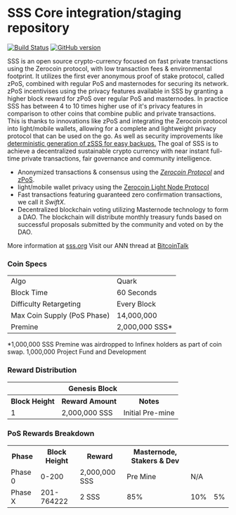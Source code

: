 SSS Core integration/staging repository
=====================================

[![Build Status](https://travis-ci.org/sss-core/SSS.svg?branch=master)](https://travis-ci.org/sss-core/SSS) [![GitHub version](https://badge.fury.io/gh/sss-core%2FSSS.svg)](https://badge.fury.io/gh/sss-core%2FSSS)

SSS is an open source crypto-currency focused on fast private transactions using the Zerocoin protocol, with low transaction fees & environmental footprint.  It utilizes the first ever anonymous proof of stake protocol, called zPoS, combined with regular PoS and masternodes for securing its network. zPoS incentivises using the privacy features available in SSS by granting a higher block reward for zPoS over regular PoS and masternodes. In practice SSS has between 4 to 10 times higher use of it's privacy features in comparison to other coins that combine public and private transactions. This is thanks to innovations like zPoS and integrating the Zerocoin protocol into light/mobile wallets, allowing for a complete and lightweight privacy protocol that can be used on the go. As well as security improvements like [deterministic generation of zSSS for easy backups.](https://www.reddit.com/r/sss/comments/8gbjf7/how_to_use_deterministic_zerocoin_generation/)
The goal of SSS is to achieve a decentralized sustainable crypto currency with near instant full-time private transactions, fair governance and community intelligence.
- Anonymized transactions & consensus using the [_Zerocoin Protocol_](http://www.sss.org/zsss) and [zPoS](https://sssolutions.io/zpos/).
- light/mobile wallet privacy using the [Zerocoin Light Node Protocol](https://sssolutions.io/wp-content/uploads/2018/11/Zerocoin_Light_Node_Protocol.pdf)
- Fast transactions featuring guaranteed zero confirmation transactions, we call it _SwiftX_.
- Decentralized blockchain voting utilizing Masternode technology to form a DAO. The blockchain will distribute monthly treasury funds based on successful proposals submitted by the community and voted on by the DAO.

More information at [sss.org](http://www.sss.org) Visit our ANN thread at [BitcoinTalk](http://www.bitcointalk.org/index.php?topic=1262920)

### Coin Specs
<table>
<tr><td>Algo</td><td>Quark</td></tr>
<tr><td>Block Time</td><td>60 Seconds</td></tr>
<tr><td>Difficulty Retargeting</td><td>Every Block</td></tr>
<tr><td>Max Coin Supply (PoS Phase)</td><td>14,000,000</td></tr>
<tr><td>Premine</td><td>2,000,000 SSS*</td></tr>
</table>

*1,000,000 SSS Premine was airdropped to Infinex holders as part of coin swap. 1,000,000 Project Fund and Development

### Reward Distribution

<table>
<th colspan=4>Genesis Block</th>
<tr><th>Block Height</th><th>Reward Amount</th><th>Notes</th></tr>
<tr><td>1</td><td>2,000,000 SSS</td><td>Initial Pre-mine</a></td></tr>
</table>

### PoS Rewards Breakdown

<table>
<th>Phase</th><th>Block Height</th><th>Reward</th><th>Masternode, Stakers & Dev</th><th>
<tr><td>Phase 0</td><td>0-200</td><td>2,000,000 SSS</td><td>Pre Mine</td><td>N/A</td></tr>
<tr><td>Phase X</td><td>201-764222</td><td>2 SSS</td><td>85%</td><td>10%</td><td>5%</td></tr>
</table>

